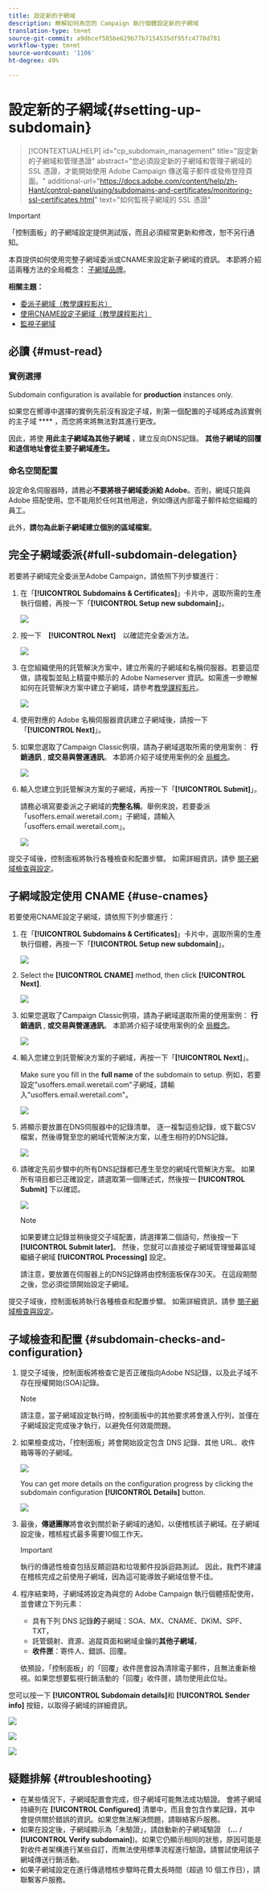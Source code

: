 ```yaml
---
title: 設定新的子網域
description: 瞭解如何為您的 Campaign 執行個體設定新的子網域
translation-type: tm+mt
source-git-commit: a9dbcef585be629b77b7154535df95fc4778d781
workflow-type: tm+mt
source-wordcount: '1106'
ht-degree: 49%

---
```



# 設定新的子網域{#setting-up-subdomain}

>[!CONTEXTUALHELP]
>id="cp_subdomain_management"
>title="設定新的子網域和管理憑證"
>abstract="您必須設定新的子網域和管理子網域的 SSL 憑證，才能開始使用 Adobe Campaign 傳送電子郵件或發佈登陸頁面。"
>additional-url="https://docs.adobe.com/content/help/zh-Hant/control-panel/using/subdomains-and-certificates/monitoring-ssl-certificates.html" text="如何監視子網域的 SSL 憑證"

>[!IMPORTANT]
>
>「控制面板」的子網域設定提供測試版，而且必須經常更新和修改，恕不另行通知。

本頁提供如何使用完整子網域委派或CNAME來設定新子網域的資訊。 本節將介紹這兩種方法的全局概念： [子網域品牌](../../subdomains-certificates/using/subdomains-branding.md)。

**相關主題：**

* [委派子網域（教學課程影片）](https://docs.adobe.com/content/help/en/campaign-learn/campaign-standard-tutorials/administrating/control-panel/subdomain-delegation.html)
* [使用CNAME設定子網域（教學課程影片）](https://docs.adobe.com/content/help/en/campaign-classic-learn/control-panel/subdomains-and-certificates/delegating-subdomains-using-cname.html)
* [監視子網域](../../subdomains-certificates/using/monitoring-subdomains.md)

## 必讀 {#must-read}

### 實例選擇

Subdomain configuration is available for **production** instances only.

如果您在嚮導中選擇的實例先前沒有設定子域，則第一個配置的子域將成為該實例的主子域 **** ，而您將來將無法對其進行更改。

因此，將使 **用此主子網域為其他子網域** ，建立反向DNS記錄。 **其他子網域的回覆和退信地址會從主要子網域產生。**

### 命名空間配置

設定命名伺服器時，請務必&#x200B;**不要將根子網域委派給 Adobe**。否則，網域只能與 Adobe 搭配使用。您不能用於任何其他用途，例如傳送內部電子郵件給您組織的員工。

此外，**請勿為此新子網域建立個別的區域檔案**。

## 完全子網域委派{#full-subdomain-delegation}

若要將子網域完全委派至Adobe Campaign，請依照下列步驟進行：

1. 在「**[!UICONTROL Subdomains & Certificates]**」卡片中，選取所需的生產執行個體，再按一下「**[!UICONTROL Setup new subdomain]**」。

   ![](assets/subdomain1.png)

1. 按一下　**[!UICONTROL Next]**　以確認完全委派方法。

   ![](assets/subdomain3.png)

1. 在您組織使用的託管解決方案中，建立所需的子網域和名稱伺服器。若要這麼做，請複製並貼上精靈中顯示的 Adobe Nameserver 資訊。如需進一步瞭解如何在託管解決方案中建立子網域，請參考[教學課程影片](https://video.tv.adobe.com/v/30175?captions=chi_hant)。

   ![](assets/subdomain4.png)

1. 使用對應的 Adobe 名稱伺服器資訊建立子網域後，請按一下「**[!UICONTROL Next]**」。

1. 如果您選取了Campaign Classic例項，請為子網域選取所需的使用案例： **行銷通訊** , **或交易與營運通訊**。 本節將介紹子域使用案例的全 [局概念](../../subdomains-certificates/using/subdomains-branding.md#about-subdomains-use-cases)。

   ![](assets/subdomain5.png)

1. 輸入您建立到託管解決方案的子網域，再按一下「**[!UICONTROL Submit]**」。

   請務必填寫要委派之子網域的&#x200B;**完整名稱**。舉例來說，若要委派「usoffers.email.weretail.com」子網域，請輸入「usoffers.email.weretail.com」。

   ![](assets/subdomain6.png)

提交子域後，控制面板將執行各種檢查和配置步驟。 如需詳細資訊，請參 [閱子網域檢查與設定](#subdomain-checks-and-configuration)。

## 子網域設定使用 CNAME {#use-cnames}

若要使用CNAME設定子網域，請依照下列步驟進行：

1. 在「**[!UICONTROL Subdomains & Certificates]**」卡片中，選取所需的生產執行個體，再按一下「**[!UICONTROL Setup new subdomain]**」。

   ![](assets/subdomain1.png)

1. Select the **[!UICONTROL CNAME]** method, then click **[!UICONTROL Next]**.

   ![](assets/cname-method-selection.png)

1. 如果您選取了Campaign Classic例項，請為子網域選取所需的使用案例： **行銷通訊** , **或交易與營運通訊**。 本節將介紹子域使用案例的全 [局概念](../../subdomains-certificates/using/subdomains-branding.md#about-subdomains-use-cases)。

   ![](assets/cname-use-case.png)

1. 輸入您建立到託管解決方案的子網域，再按一下「**[!UICONTROL Next]**」。

   Make sure you fill in the **full name** of the subdomain to setup. 例如，若要設定&quot;usoffers.email.weretail.com&quot;子網域，請輸入&quot;usoffers.email.weretail.com&quot;。

   ![](assets/cname-submit.png)

1. 將顯示要放置在DNS伺服器中的記錄清單。 逐一複製這些記錄，或下載CSV檔案，然後導覽至您的網域代管解決方案，以產生相符的DNS記錄。

   ![](assets/cname-generate-record.png)

1. 請確定先前步驟中的所有DNS記錄都已產生至您的網域代管解決方案。 如果所有項目都已正確設定，請選取第一個陳述式，然後按一 **[!UICONTROL Submit]** 下以確認。

   ![](assets/cname-confirmation.png)

   >[!NOTE]
   >
   >如果要建立記錄並稍後提交子域配置，請選擇第二個語句，然後按一下 **[!UICONTROL Submit later]**。 然後，您就可以直接從子網域管理螢幕區域繼續子網域 **[!UICONTROL Processing]** 設定。
   >
   >請注意，要放置在伺服器上的DNS記錄將由控制面板保存30天。 在這段期間之後，您必須從頭開始設定子網域。

提交子域後，控制面板將執行各種檢查和配置步驟。 如需詳細資訊，請參 [閱子網域檢查與設定](#subdomain-checks-and-configuration)。

## 子域檢查和配置 {#subdomain-checks-and-configuration}

1. 提交子域後，控制面板將檢查它是否正確指向Adobe NS記錄，以及此子域不存在授權開始(SOA)記錄。

   >[!NOTE]
   >
   >請注意，當子網域設定執行時，控制面板中的其他要求將會進入佇列，並僅在子網域設定完成後才執行，以避免任何效能問題。

1. 如果檢查成功，「控制面板」將會開始設定包含 DNS 記錄、其他 URL、收件箱等等的子網域。

   ![](assets/subdomain7.png)

   You can get more details on the configuration progress by clicking the subdomain configuration **[!UICONTROL Details]** button.

   ![](assets/subdomain_audit.png)

1. 最後，**傳遞團隊**&#x200B;將會收到關於新子網域的通知，以便稽核該子網域。在子網域設定後，稽核程式最多需要10個工作天。

   >[!IMPORTANT]
   >
   >執行的傳遞性檢查包括反饋迴路和垃圾郵件投訴迴路測試。 因此，我們不建議在稽核完成之前使用子網域，因為這可能導致子網域信譽不佳。

1. 程序結束時，子網域將設定為與您的 Adobe Campaign 執行個體搭配使用，並會建立下列元素：

   * 具有下列 DNS 記錄&#x200B;**的**&#x200B;子網域：SOA、MX、CNAME、DKIM、SPF、TXT，
   * 託管鏡射、資源、追蹤頁面和網域金鑰的&#x200B;**其他子網域**，
   * **收件匣**：寄件人、錯誤、回覆。

   依預設，「控制面板」的「回覆」收件匣會設為清除電子郵件，且無法重新檢視。如果您想要監視行銷活動的「回覆」收件匣，請勿使用此位址。

您可以按一下 **[!UICONTROL Subdomain details]**&#x200B;和 **[!UICONTROL Sender info]** 按鈕，以取得子網域的詳細資訊。

![](assets/detail_buttons.png)

![](assets/subdomain_details.png)

![](assets/sender_info.png)

## 疑難排解 {#troubleshooting}

* 在某些情況下，子網域配置會完成，但子網域可能無法成功驗證。 會將子網域持續列在 **[!UICONTROL Configured]** 清單中，而且會包含作業記錄，其中會提供關於錯誤的資訊。如果您無法解決問題，請聯絡客戶服務。
* 如果在設定後，子網域顯示為「未驗證」，請啟動新的子網域驗證　(**...** / **[!UICONTROL Verify subdomain]**)。如果它仍顯示相同的狀態，原因可能是對收件者架構進行某些自訂，而無法使用標準流程進行驗證。請嘗試使用該子網域傳送行銷活動。
* 如果子網域設定在進行傳遞稽核步驟時花費太長時間（超過 10 個工作日），請聯繫客戶服務。
